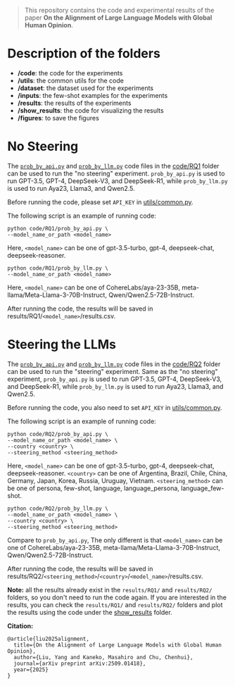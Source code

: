 > This repository contains the code and experimental results of the paper **On the Alignment of Large Language Models with Global Human Opinion**.

# Description of the folders
- **/code**: the code for the experiments
- **/utils**: the common utils for the code
- **/dataset**: the dataset used for the experiments
- **/inputs**: the few-shot examples for the experiments
- **/results**: the results of the experiments
- **/show_results**: the code for visualizing the results
- **/figures**: to save the figures

# No Steering
The [`prob_by_api.py`](code/RQ1/prob_by_api.py) and [`prob_by_llm.py`](code/RQ1/prob_by_llm.py) code files in the [code/RQ1](code/RQ1) folder can be used to run the "no steering" experiment. `prob_by_api.py` is used to run GPT-3.5, GPT-4, DeepSeek-V3, and DeepSeek-R1, while `prob_by_llm.py` is used to run Aya23, Llama3, and Qwen2.5.

Before running the code, please set `API_KEY` in [utils/common.py](utils/common.py).

The following script is an example of running code:
```
python code/RQ1/prob_by_api.py \
--model_name_or_path <model_name>
```
Here, `<model_name>` can be one of gpt-3.5-turbo, gpt-4, deepseek-chat, deepseek-reasoner.
```
python code/RQ1/prob_by_llm.py \
--model_name_or_path <model_name>
```
Here, `<model_name>` can be one of CohereLabs/aya-23-35B, meta-llama/Meta-Llama-3-70B-Instruct, Qwen/Qwen2.5-72B-Instruct.

After running the code, the results will be saved in results/RQ1/`<model_name>`/results.csv.

# Steering the LLMs
The [`prob_by_api.py`](code/RQ2/prob_by_api.py) and [`prob_by_llm.py`](code/RQ2/prob_by_llm.py) code files in the [code/RQ2](code/RQ2) folder can be used to run the "steering" experiment. Same as the "no steering" experiment, `prob_by_api.py` is used to run GPT-3.5, GPT-4, DeepSeek-V3, and DeepSeek-R1, while `prob_by_llm.py` is used to run Aya23, Llama3, and Qwen2.5.

Before running the code, you also need to set `API_KEY` in [utils/common.py](utils/common.py).

The following script is an example of running code:
```
python code/RQ2/prob_by_api.py \
--model_name_or_path <model_name> \ 
--country <country> \
--steering_method <steering_method>
```
Here, `<model_name>` can be one of gpt-3.5-turbo, gpt-4, deepseek-chat, deepseek-reasoner. `<country>` can be one of Argentina, Brazil, Chile, China, Germany, Japan,  Korea, Russia, Uruguay, Vietnam. `<steering_method>` can be one of persona, few-shot, language, language_persona, language_few-shot.

```
python code/RQ2/prob_by_llm.py \
--model_name_or_path <model_name> \ 
--country <country> \
--steering_method <steering_method>
```
Compare to `prob_by_api.py`, The only different is that `<model_name>` can be one of CohereLabs/aya-23-35B, meta-llama/Meta-Llama-3-70B-Instruct, Qwen/Qwen2.5-72B-Instruct.

After running the code, the results will be saved in results/RQ2/`<steering_method>`/`<country>`/`<model_name>`/results.csv.

**Note:** all the results already exist in the `results/RQ1/` and `results/RQ2/` folders, so you don't need to run the code again. If you are interested in the results, you can check the `results/RQ1/` and `results/RQ2/` folders and plot the results using the code under the [show_results](show_results) folder. 

**Citation:**
```
@article{liu2025alignment,
  title={On the Alignment of Large Language Models with Global Human Opinion},
  author={Liu, Yang and Kaneko, Masahiro and Chu, Chenhui},
  journal={arXiv preprint arXiv:2509.01418},
  year={2025}
}
```
